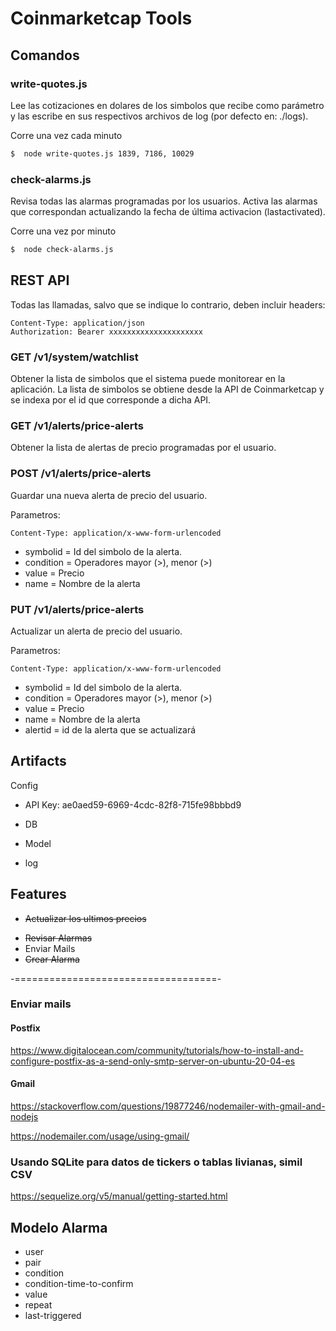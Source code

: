 # Coinmarketcap Tools

## Comandos

### write-quotes.js

Lee las cotizaciones en dolares de los simbolos que recibe como parámetro y las escribe en sus respectivos archivos de log (por defecto en: ./logs).

Corre una vez cada minuto

```bash
$  node write-quotes.js 1839, 7186, 10029
````

### check-alarms.js

Revisa todas las alarmas programadas por los usuarios. Activa las alarmas que correspondan actualizando la fecha de última activacion (lastactivated).

Corre una vez por minuto

```bash
$  node check-alarms.js
````

## REST API 

Todas las llamadas, salvo que se indique lo contrario, deben incluir headers:
```
Content-Type: application/json
Authorization: Bearer xxxxxxxxxxxxxxxxxxxxx
```

### GET /v1/system/watchlist

Obtener la lista de simbolos que el sistema puede monitorear en la aplicación. La lista de simbolos se obtiene desde la API de Coinmarketcap y se indexa por el id que corresponde a dicha API.

### GET /v1/alerts/price-alerts

Obtener la lista de alertas de precio programadas por el usuario. 

### POST /v1/alerts/price-alerts

Guardar una nueva alerta de precio del usuario.

Parametros:

````
Content-Type: application/x-www-form-urlencoded
````

* symbolid = Id del simbolo de la alerta.
* condition = Operadores mayor (>), menor (>) 
* value = Precio
* name = Nombre de la alerta

### PUT /v1/alerts/price-alerts

Actualizar un alerta de precio del usuario.

Parametros:

````
Content-Type: application/x-www-form-urlencoded
````

* symbolid = Id del simbolo de la alerta.
* condition = Operadores mayor (>), menor (>) 
* value = Precio
* name = Nombre de la alerta
* alertid = id de la alerta que se actualizará



## Artifacts

Config
+ API Key: ae0aed59-6969-4cdc-82f8-715fe98bbbd9

+ DB 
+ Model
+ log

## Features

* ~~Actualizar los ultimos precios~~
+ ~~Revisar Alarmas~~
+ Enviar Mails
+ ~~Crear Alarma~~



-===================================-

### Enviar mails
#### Postfix


https://www.digitalocean.com/community/tutorials/how-to-install-and-configure-postfix-as-a-send-only-smtp-server-on-ubuntu-20-04-es


#### Gmail

https://stackoverflow.com/questions/19877246/nodemailer-with-gmail-and-nodejs


https://nodemailer.com/usage/using-gmail/


### Usando SQLite para datos de tickers o tablas livianas, simil CSV

https://sequelize.org/v5/manual/getting-started.html


## Modelo Alarma

+ user
+ pair
+ condition
+ condition-time-to-confirm
+ value
+ repeat
+ last-triggered

